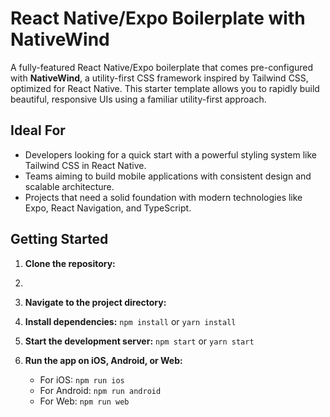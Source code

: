# React Native/Expo Boilerplate with NativeWind

A fully-featured React Native/Expo boilerplate that comes pre-configured with **NativeWind**, a utility-first CSS framework inspired by Tailwind CSS, optimized for React Native. This starter template allows you to rapidly build beautiful, responsive UIs using a familiar utility-first approach.

## Ideal For

- Developers looking for a quick start with a powerful styling system like Tailwind CSS in React Native.
- Teams aiming to build mobile applications with consistent design and scalable architecture.
- Projects that need a solid foundation with modern technologies like Expo, React Navigation, and TypeScript.

## Getting Started

1. **Clone the repository:**
2. 
3. **Navigate to the project directory:**

4. **Install dependencies:** `npm install` or `yarn install`

5. **Start the development server:** `npm start` or `yarn start`

6. **Run the app on iOS, Android, or Web:**
   - For iOS: `npm run ios`
   - For Android: `npm run android`
   - For Web: `npm run web`
